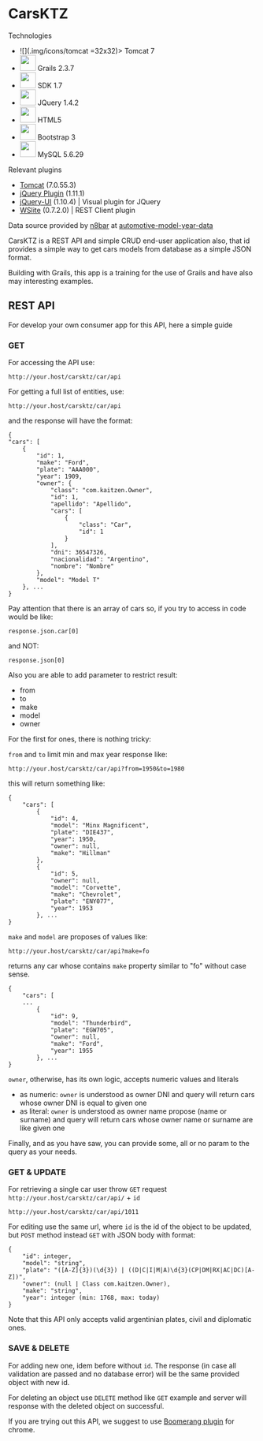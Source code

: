 # CarsKTZ
Technologies
- ![](.img/icons/tomcat =32x32)> Tomcat 7
- <img src="https://github.com/amonettaktz/carsktz/.img/icons/grails" width="32" height="32"> Grails 2.3.7
- <img src="https://github.com/amonettaktz/carsktz/.img/icons/java" width="32" height="32"> SDK 1.7
- <img src="https://github.com/amonettaktz/carsktz/.img/icons/jquery" width="32" height="32"> JQuery 1.4.2
- <img src="https://github.com/amonettaktz/carsktz/.img/icons/html5" width="32" height="32"> HTML5
- <img src="https://github.com/amonettaktz/carsktz/.img/icons/bootstrap3" width="32" height="32"> Bootstrap 3
- <img src="https://github.com/amonettaktz/carsktz/.img/icons/mysql" width="32" height="32"> MySQL 5.6.29

Relevant plugins
- [Tomcat](https://grails.org/plugin/tomcat) (7.0.55.3)
- [jQuery Plugin](https://grails.org/plugin/jquery) (1.11.1)
- [jQuery-UI](https://grails.org/plugin/jquery-ui) (1.10.4) | Visual plugin for JQuery
- [WSlite](https://grails.org/plugin/wslite) (0.7.2.0) | REST Client plugin

Data source provided by [n8bar](https://github.com/n8barr) at [automotive-model-year-data](https://github.com/n8barr/automotive-model-year-data)

CarsKTZ is a REST API and simple CRUD end-user application also, that id provides a simple way to get cars models from database as a simple JSON format.

Building with Grails, this app is a training for the use of Grails and have also may interesting examples.

REST API
---
For develop your own consumer app for this API, here a simple guide

### GET
For accessing the API use:

    http://your.host/carsktz/car/api

For getting a full list of entities, use:

    http://your.host/carsktz/car/api

and the response will have the format:

    {
    "cars": [
        {
            "id": 1,
            "make": "Ford",
            "plate": "AAA000",
            "year": 1909,
            "owner": {
                "class": "com.kaitzen.Owner",
                "id": 1,
                "apellido": "Apellido",
                "cars": [
                    {
                        "class": "Car",
                        "id": 1
                    }
                ],
                "dni": 36547326,
                "nacionalidad": "Argentino",
                "nombre": "Nombre"
            },
            "model": "Model T"
        }, ...
    }

Pay attention that there is an array of cars so, if you try to access in code would be like:

    response.json.car[0]

and NOT:

    response.json[0]

Also you are able to add parameter to restrict result:
- from
- to
- make
- model
- owner

For the first for ones, there is nothing tricky: 

`from` and `to` limit min and max year response like:

    http://your.host/carsktz/car/api?from=1950&to=1980

this will return something like:
    
    {
        "cars": [
            {
                "id": 4,
                "model": "Minx Magnificent",
                "plate": "DIE437",
                "year": 1950,
                "owner": null,
                "make": "Hillman"
            },
            {
                "id": 5,
                "owner": null,
                "model": "Corvette",
                "make": "Chevrolet",
                "plate": "ENY077",
                "year": 1953
            }, ...
    }

`make` and `model` are proposes of values like:

    http://your.host/carsktz/car/api?make=fo

returns any car whose contains `make` property similar to "fo" without case sense. 

    {
        "cars": [
        ...
            {
                "id": 9,
                "model": "Thunderbird",
                "plate": "EGW705",
                "owner": null,
                "make": "Ford",
                "year": 1955
            }, ...
    }

`owner`, otherwise, has its own logic, accepts numeric values and literals
- as numeric: `owner` is understood as owner DNI and query will return cars whose owner DNI is equal to given one
- as literal: `owner` is understood as owner name propose (name or surname) and query will return cars whose owner name or surname are like given one
 
 Finally, and as you have saw, you can provide some, all or no param to the query as your needs.
 
### GET & UPDATE

For retrieving a single car user throw `GET` request `http://your.host/carsktz/car/api/` + `id`

    http://your.host/carsktz/car/api/1011

For editing use the same url, where `id` is the id of the object to be updated, but `POST` method instead `GET` with JSON body with format:

    {
        "id": integer,
        "model": "string",
        "plate": "([A-Z]{3})(\d{3}) | ((D|C|I|M|A)\d{3}(CP|DM|RX|AC|DC)[A-Z])",
        "owner": (null | Class com.kaitzen.Owner),
        "make": "string",
        "year": integer (min: 1768, max: today)
    }

Note that this API only accepts valid argentinian plates, civil and diplomatic ones.

### SAVE & DELETE 

For adding new one, idem before without `id`. The response (in case all validation are passed and no database error) will be the same provided object with new id.

For deleting an object use `DELETE` method like `GET` example and server will response with the deleted object on successful.


If you are trying out this API, we suggest to use [Boomerang plugin](https://chrome.google.com/webstore/detail/boomerang-soap-rest-clien/eipdnjedkpcnlmmdfdkgfpljanehloah?utm_source=gmail) for chrome. 

